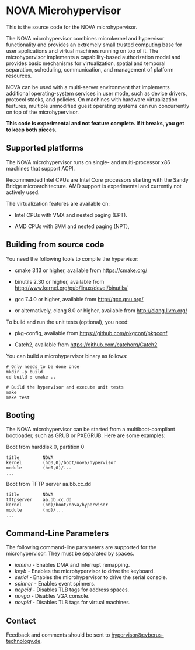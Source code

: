 NOVA Microhypervisor
====================

This is the source code for the NOVA microhypervisor.

The NOVA microhypervisor combines microkernel and hypervisor functionality
and provides an extremely small trusted computing base for user applications
and virtual machines running on top of it. The microhypervisor implements a
capability-based authorization model and provides basic mechanisms for
virtualization, spatial and temporal separation, scheduling, communication,
and management of platform resources.

NOVA can be used with a multi-server environment that implements additional
operating-system services in user mode, such as device drivers, protocol
stacks, and policies. On machines with hardware virtualization features,
multiple unmodified guest operating systems can run concurrently on top of
the microhypervisor.

**This code is experimental and not feature complete. If it breaks, you get
  to keep both pieces.**


Supported platforms
-------------------

The NOVA microhypervisor runs on single- and multi-processor x86 machines
that support ACPI.

Recommended Intel CPUs are Intel Core processors starting with the Sandy Bridge
microarchitecture. AMD support is experimental and currently not actively used.

The virtualization features are available on:

- Intel CPUs with VMX and nested paging (EPT).

- AMD CPUs with SVM and nested paging (NPT),


Building from source code
-------------------------

You need the following tools to compile the hypervisor:

- cmake 3.13 or higher,
  available from https://cmake.org/

- binutils 2.30 or higher,
  available from http://www.kernel.org/pub/linux/devel/binutils/

- gcc 7.4.0 or higher, available from http://gcc.gnu.org/

- or alternatively, clang 8.0 or higher, available from http://clang.llvm.org/

To build and run the unit tests (optional), you need:

- pkg-config, available from https://github.com/pkgconf/pkgconf

- Catch2, available from https://github.com/catchorg/Catch2

You can build a microhypervisor binary as follows:

    # Only needs to be done once
    mkdir -p build
    cd build ; cmake ..
    
    # Build the hypervisor and execute unit tests
    make
    make test

Booting
-------

The NOVA microhypervisor can be started from a multiboot-compliant
bootloader, such as GRUB or PXEGRUB. Here are some examples:

Boot from harddisk 0, partition 0

    title         NOVA
    kernel        (hd0,0)/boot/nova/hypervisor
    module        (hd0,0)/...
    ...

Boot from TFTP server aa.bb.cc.dd

    title         NOVA
    tftpserver    aa.bb.cc.dd
    kernel        (nd)/boot/nova/hypervisor
    module        (nd)/...
    ...


Command-Line Parameters
-----------------------

The following command-line parameters are supported for the microhypervisor.
They must be separated by spaces.

- *iommu*	- Enables DMA and interrupt remapping.
- *keyb*	- Enables the microhypervisor to drive the keyboard.
- *serial*	- Enables the microhypervisor to drive the serial console.
- *spinner*	- Enables event spinners.
- *nopcid*	- Disables TLB tags for address spaces.
- *novga*  	- Disables VGA console.
- *novpid* 	- Disables TLB tags for virtual machines.


Contact
-------

Feedback and comments should be sent to hypervisor@cyberus-technology.de.
